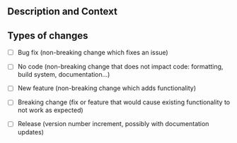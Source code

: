 <!--- Provide a general summary of your changes in the Title above -->

## Description and Context
<!-- Describe your changes here -->
<!-- Feel free to add sections if needed (e.g. "Test strategy" or "Compliance") -->

## Types of changes
<!--- What types of changes does your code introduce? Put an `x` in all the boxes that apply: -->
- [ ] Bug fix (non-breaking change which fixes an issue)
- [ ] No code (non-breaking change that does not impact code: formatting, build system, documentation...)
- [ ] New feature (non-breaking change which adds functionality)
- [ ] Breaking change (fix or feature that would cause existing functionality to not work as expected)
- [ ] Release (version number increment, possibly with documentation updates)

